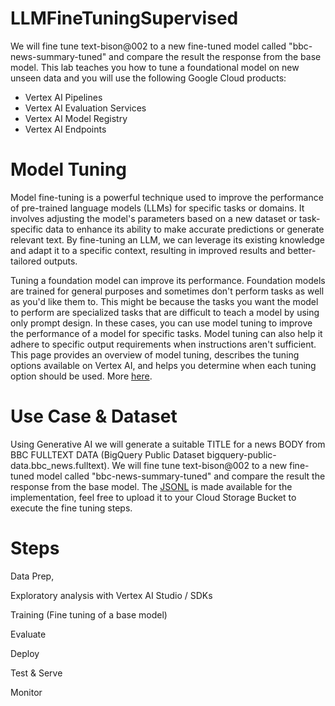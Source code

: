 # LLMFineTuningSupervised
We will fine tune text-bison@002 to a new fine-tuned model called "bbc-news-summary-tuned" and compare the result the response from the base model. This lab teaches you how to tune a foundational model on new unseen data and you will use the following Google Cloud products:
*   Vertex AI Pipelines
*   Vertex AI Evaluation Services
*   Vertex AI Model Registry
*   Vertex AI Endpoints

# Model Tuning

Model fine-tuning is a powerful technique used to improve the performance of pre-trained language models (LLMs) for specific tasks or domains. It involves adjusting the model's parameters based on a new dataset or task-specific data to enhance its ability to make accurate predictions or generate relevant text. By fine-tuning an LLM, we can leverage its existing knowledge and adapt it to a specific context, resulting in improved results and better-tailored outputs.

Tuning a foundation model can improve its performance. Foundation models are trained for general purposes and sometimes don't perform tasks as well as you'd like them to. This might be because the tasks you want the model to perform are specialized tasks that are difficult to teach a model by using only prompt design. In these cases, you can use model tuning to improve the performance of a model for specific tasks. Model tuning can also help it adhere to specific output requirements when instructions aren't sufficient. This page provides an overview of model tuning, describes the tuning options available on Vertex AI, and helps you determine when each tuning option should be used. More [here]([url](https://cloud.google.com/vertex-ai/generative-ai/docs/models/tune-models)).

# Use Case & Dataset
Using Generative AI we will generate a suitable TITLE for a news BODY from BBC FULLTEXT DATA (BigQuery Public Dataset bigquery-public-data.bbc_news.fulltext).
We will fine tune text-bison@002 to a new fine-tuned model called "bbc-news-summary-tuned" and compare the result the response from the base model. The [JSONL]([url](https://github.com/AbiramiSukumaran/LLMFineTuningSupervised/blob/main/TRAIN.jsonl)) is made available for the implementation, feel free to upload it to your Cloud Storage Bucket to execute the fine tuning steps.

# Steps
Data Prep,

Exploratory analysis with Vertex AI Studio / SDKs

Training (Fine tuning of a base model)

Evaluate

Deploy

Test & Serve

Monitor
